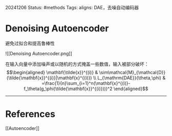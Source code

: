 20241206
Status: #methods
Tags: 
aligns: DAE，去噪自动编码器
# Denoising Autoencoder
避免过拟合和提高鲁棒性

![[Denoising Autoencoder.png]]

在输入向量中添加噪声或以随机的方式掩盖一些数值，输入被部分破坏：
$$\begin{aligned}
\mathbf{\tilde{x}}^{(i)} & \sim\mathcal{M}_{\mathcal{D}}(\tilde{\mathbf{x}}^{(i)}|\mathbf{x}^{(i)}) \\
L_{\mathrm{DAE}}(\theta,\phi) & =\frac{1}{n}\sum_{i=1}^n(\mathbf{x}^{(i)}-f_\theta(g_\phi(\tilde{\mathbf{x}}^{(i)})))^2
\end{aligned}$$



---
# References
[[Autoencoder]]